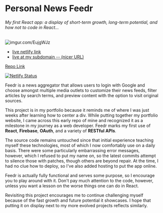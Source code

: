 <!-- _Title_: -->

# Personal News Feedr

<!-- _Description_: -->

###### My first React app: a display of short-term growth, long-term potential, and how not to code in React...

<!-- _Thumbnail_ -->

![imgur.com/EujgWJz](https://i.imgur.com/EujgWJz.png)

<!-- _Live URLs_ -->

-   [live netlify link](https://frosty-morse-bebe1b.netlify.app/)
-   [live at my subdomain -- (nicer URL)](https://feedr.ianrackson.com/)

<!-- _GitHub URL_ -->

[Repo Link](https://github.com/irackson/Feedr-repo-gaJS-repo)

<!-- _Markdown_: -->

[![Netlify Status](https://api.netlify.com/api/v1/badges/84abbf1c-bf18-4307-af40-d7bb134e5271/deploy-status)](https://app.netlify.com/sites/frosty-morse-bebe1b/deploys)

Feedr is a news aggregator that allows users to login with Google and choose amongst multiple media outlets to customize their news feeds, filter articles by search terms, and preview content with the option to visit original sources.

This project is in my portfolio because it reminds me of where I was just weeks after learning how to center a div. While putting together my portfolio website, I came across this early repo of mine and recognized it as a milestone in my journey as a web developer. Feedr marks my first use of **React**, **Firebase**, **OAuth**, and a variety of **RESTful APIs**.

The source code remains untouched since that initial experience teaching myself these technologies, most of which I now comfortably use on a daily basis. There were some particularly embarrassing error messages, however, which I refused to put my name on, so the latest commits attempt to silence those with patches, though others are beyond repair. At the time, I had no clue how to deploy, so I've also added hosting to put the app online.

Feedr is actually fully functional and serves some purpose, so I encourage you to play around with it. Don't pay much attention to the code, however, unless you want a lesson on the worse things one can do in React.

Revisiting this project encourages me to continue challenging myself because of the fast growth and future potential it showcases. I hope that putting it on display next to my more evolved projects reflects similarly.
